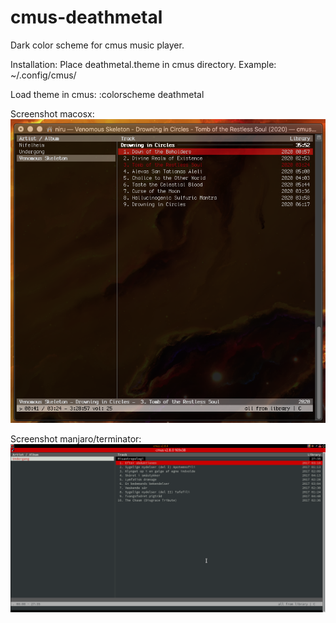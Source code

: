 # cmus-deathmetal
Dark color scheme for cmus music player.

Installation:
Place deathmetal.theme in cmus directory.
Example:
~/.config/cmus/

Load theme in cmus:
:colorscheme deathmetal

Screenshot macosx:
![alt text](cmus-deathmetal.png "screenshot")

Screenshot manjaro/terminator:
![alt text](cmus-deathmetal2.png "screenshot")
